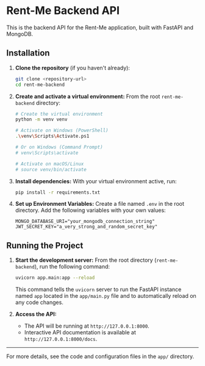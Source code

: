 # Rent-Me Backend API

This is the backend API for the Rent-Me application, built with FastAPI and MongoDB.

## Installation

1.  **Clone the repository** (if you haven't already):
    ```bash
    git clone <repository-url>
    cd rent-me-backend
    ```

2.  **Create and activate a virtual environment:**
    From the root `rent-me-backend` directory:
    ```bash
    # Create the virtual environment
    python -m venv venv

    # Activate on Windows (PowerShell)
    .\venv\Scripts\Activate.ps1
    
    # Or on Windows (Command Prompt)
    # venv\Scripts\activate
    
    # Activate on macOS/Linux
    # source venv/bin/activate
    ```

3.  **Install dependencies:**
    With your virtual environment active, run:
    ```bash
    pip install -r requirements.txt
    ```

4.  **Set up Environment Variables:**
    Create a file named `.env` in the root directory. Add the following variables with your own values:
    ```
    MONGO_DATABASE_URI="your_mongodb_connection_string"
    JWT_SECRET_KEY="a_very_strong_and_random_secret_key"
    ```

## Running the Project

1.  **Start the development server:**
    From the root directory (`rent-me-backend`), run the following command:
    ```bash
    uvicorn app.main:app --reload
    ```
    This command tells the `uvicorn` server to run the FastAPI instance named `app` located in the `app/main.py` file and to automatically reload on any code changes.

2.  **Access the API:**
    -   The API will be running at `http://127.0.0.1:8000`.
    -   Interactive API documentation is available at `http://127.0.0.1:8000/docs`.

---
For more details, see the code and configuration files in the `app/` directory.